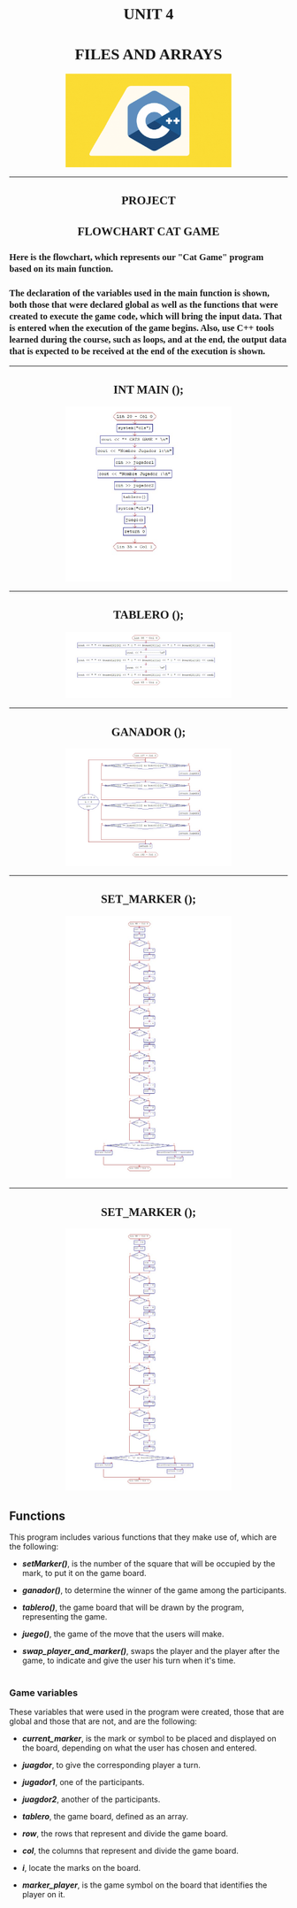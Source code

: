 <h1 align="center"><strong><font face="Century Gothic"> UNIT 4 </font></strong></h1>  
<h1 align="center"><strong><font face="Century Gothic"> FILES AND ARRAYS </font></strong></h1>  

<div align = "center">
<img src="/U2/U2Imagenes/c.gif" width="300">
</div>  

---  


<h2 align="center"><strong><font face="Century Gothic"> PROJECT</font></strong></h2> 

<h2 align="center"><strong><font face="Century Gothic"> FLOWCHART CAT GAME</font></strong></h2> 

<h3 align="left"><strong><font face="Century Gothic"> Here is the flowchart, which represents our "Cat Game" program based on its main function. </font></strong></h3>  

<h3 align="left"><strong><font face="Century Gothic"> The declaration of the variables used in the main function is shown, both those that were declared global as well as the functions that were created to execute the game code, which will bring the input data. That is entered when the execution of the game begins. Also, use C++ tools learned during the course, such as loops, and at the end, the output data that is expected to be received at the end of the execution is shown. </font></strong></h3>  

---  


<h2 align="center"><strong><font face="Century Gothic"> INT MAIN ();</font></strong></h2> 
<div align = "center">
<img src="/U2/U2Imagenes/main.jpeg" width="300">
</div>  

---  

<h2 align="center"><strong><font face="Century Gothic"> TABLERO ();</font></strong></h2> 
<div align = "center">
<img src="/U2/U2Imagenes/tablero.jpeg" width="300">
</div>  

---  

<h2 align="center"><strong><font face="Century Gothic"> GANADOR ();</font></strong></h2> 
<div align = "center">
<img src="/U2/U2Imagenes/ganador.jpeg" width="300">
</div>  

---  

<h2 align="center"><strong><font face="Century Gothic"> SET_MARKER ();</font></strong></h2> 
<div align = "center">
<img src="/U2/U2Imagenes/set.jpeg" width="300">
</div>  

---

<h2 align="center"><strong><font face="Century Gothic"> SET_MARKER ();</font></strong></h2> 
<div align = "center">
<img src="/U2/U2Imagenes/set.jpeg" width="300">
</div>  


## **Functions**

This program includes various functions that they make use of, which are the following:

- ***setMarker()***, is the number of the square that will be occupied by the mark, to put it on the game board.

- ***ganador()***, to determine the winner of the game among the participants.

- ***tablero()***, the game board that will be drawn by the program, representing the game.

- ***juego()***, the game of the move that the users will make.

- ***swap_player_and_marker()***, swaps the player and the player after the game, to indicate and give the user his turn when it's time.
<br><br>

### **Game variables**
These variables that were used in the program were created, those that are global and those that are not, and are the following:

* ***current_marker***, is the mark or symbol to be placed and displayed on the board, depending on what the user has chosen and entered.

* ***juagdor***, to give the corresponding player a turn.

* ***jugador1***, one of the participants.

* ***juagdor2***, another of the participants.

* ***tablero***, the game board, defined as an array.

* ***row***, the rows that represent and divide the game board.

* ***col***, the columns that represent and divide the game board.

* ***i***, locate the marks on the board.

* ***marker_player***, is the game symbol on the board that identifies the player on it.
